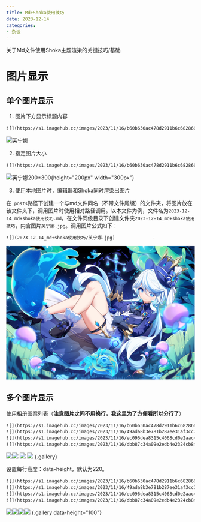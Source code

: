 ```yaml
---
title: Md+Shoka使用技巧
date: 2023-12-14
categories:
- 杂谈
---
```


关于Md文件使用Shoka主题渲染的关键技巧/基础

<!-- more -->

# 图片显示

## 单个图片显示

1. 图片下方显示标题内容

```txt
![](https://s1.imagehub.cc/images/2023/11/16/b60b630ac478d2911b6c682866cf5d09.jpeg "芙宁娜")
```

![](https://s1.imagehub.cc/images/2023/11/16/b60b630ac478d2911b6c682866cf5d09.jpeg "芙宁娜")

2. 指定图片大小

```txt 
![](https://s1.imagehub.cc/images/2023/11/16/b60b630ac478d2911b6c682866cf5d09.jpeg "芙宁娜200*300"){height="200px" width="300px"}
```

![](https://s1.imagehub.cc/images/2023/11/16/b60b630ac478d2911b6c682866cf5d09.jpeg "芙宁娜200*300"){height="200px" width="300px"}

3. 使用本地图片时，编辑器和Shoka同时渲染出图片

在`_posts`路径下创建一个与md文件同名（不带文件尾缀）的文件夹，将图片放在该文件夹下，调用图片时使用相对路径调用。以本文件为例，文件名为`2023-12-14_md+shoka使用技巧.md`，在文件同级目录下创建文件夹`2023-12-14_md+shoka使用技巧`，内含图片`芙宁娜.jpg`。调用图片公式如下：

```txt
![](2023-12-14_md+shoka使用技巧/芙宁娜.jpg)              -
```

![](2023-12-14_md+shoka使用技巧/芙宁娜.jpg)



## 多个图片显示

使用相册图案列表（**注意图片之间不用换行，我这里为了方便看所以分行了**）

```txt
![](https://s1.imagehub.cc/images/2023/11/16/b60b630ac478d2911b6c682866cf5d09.jpeg)
![](https://s1.imagehub.cc/images/2023/11/16/49ada8b3e781b287ee31af3cc75393fd.jpeg)
![](https://s1.imagehub.cc/images/2023/11/16/ec096dea8315c4068cd0e2aac4ac628f.jpeg)
![](https://s1.imagehub.cc/images/2023/11/16/dbb87c34a09e2edb4e2324cb8f8cf42c.jpeg) {.gallery}
```

![](https://s1.imagehub.cc/images/2023/11/16/b60b630ac478d2911b6c682866cf5d09.jpeg)![](https://s1.imagehub.cc/images/2023/11/16/49ada8b3e781b287ee31af3cc75393fd.jpeg) ![](https://s1.imagehub.cc/images/2023/11/16/ec096dea8315c4068cd0e2aac4ac628f.jpeg) ![](https://s1.imagehub.cc/images/2023/11/16/dbb87c34a09e2edb4e2324cb8f8cf42c.jpeg) {.gallery}

设置每行高度：data-height，默认为220。

```txt
![](https://s1.imagehub.cc/images/2023/11/16/b60b630ac478d2911b6c682866cf5d09.jpeg)
![](https://s1.imagehub.cc/images/2023/11/16/49ada8b3e781b287ee31af3cc75393fd.jpeg)
![](https://s1.imagehub.cc/images/2023/11/16/ec096dea8315c4068cd0e2aac4ac628f.jpeg)
![](https://s1.imagehub.cc/images/2023/11/16/dbb87c34a09e2edb4e2324cb8f8cf42c.jpeg) {.gallery  data-height="100"}
```

![](https://s1.imagehub.cc/images/2023/11/16/b60b630ac478d2911b6c682866cf5d09.jpeg)![](https://s1.imagehub.cc/images/2023/11/16/49ada8b3e781b287ee31af3cc75393fd.jpeg)![](https://s1.imagehub.cc/images/2023/11/16/ec096dea8315c4068cd0e2aac4ac628f.jpeg)![](https://s1.imagehub.cc/images/2023/11/16/dbb87c34a09e2edb4e2324cb8f8cf42c.jpeg) {.gallery  data-height="100"}































